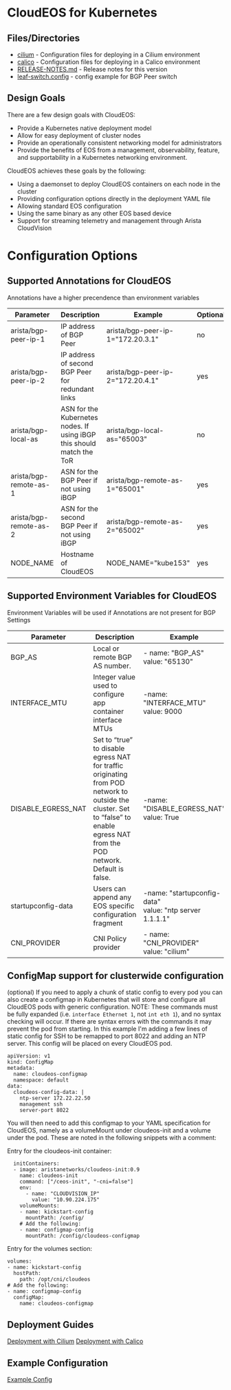 # CloudEOS for Kubernetes

## Files/Directories
* [cilium](cilum) - Configuration files for deploying in a Cilium environment
* [calico](calico) - Configuration files for deploying in a Calico environment
* [RELEASE-NOTES.md](RELEASE-NOTES.md) - Release notes for this version
* [leaf-switch.config](leaf-switch-config) - config example for BGP Peer switch

## Design Goals
There are a few design goals with CloudEOS:
* Provide a Kubernetes native deployment model
* Allow for easy deployment of cluster nodes
* Provide an operationally consistent networking model for administrators
* Provide the benefits of EOS from a management, observability, feature, and supportability in a Kubernetes networking environment.

CloudEOS achieves these goals by the following:

* Using a daemonset to deploy CloudEOS containers on each node in the cluster
* Providing configuration options directly in the deployment YAML file
* Allowing standard EOS configuration
* Using the same binary as any other EOS based device
* Support for streaming telemetry and management through Arista CloudVision

# Configuration Options
## Supported Annotations for CloudEOS

Annotations have a higher precendence than environment variables

|Parameter | Description | Example |Optional|
|----------|-------------|---------|--------|
|arista/bgp-peer-ip-1|IP address of BGP Peer | arista/bgp-peer-ip-1="172.20.3.1"|no|
|arista/bgp-peer-ip-2|IP address of second BGP Peer for redundant links| arista/bgp-peer-ip-2="172.20.4.1"|yes|
|arista/bgp-local-as |ASN for the Kubernetes nodes.  If using iBGP this should match the ToR| arista/bgp-local-as="65003"|no|
|arista/bgp-remote-as-1 |ASN for the BGP Peer if not using iBGP| arista/bgp-remote-as-1="65001"|yes|
|arista/bgp-remote-as-2 |ASN for the second BGP Peer if not using iBGP| arista/bgp-remote-as-2="65002"|yes|
|NODE_NAME | Hostname of CloudEOS | NODE_NAME="kube153" | yes |

## Supported Environment Variables for CloudEOS

Environment Variables will be used if Annotations are not present for BGP Settings

|Parameter | Description | Example |
|----------|-------------|---------|
|BGP_AS    | Local or remote BGP AS number.| - name: "BGP_AS" </br> value: "65130"| 
|INTERFACE_MTU| Integer value used to configure app container interface MTUs|-name: "INTERFACE_MTU" </br> value: 9000|
|DISABLE_EGRESS_NAT|Set to “true” to disable egress NAT for traffic originating from POD network to outside the cluster.  Set to “false” to enable egress NAT from the POD network. Default is false. |-name: "DISABLE_EGRESS_NAT" </br> value: True|
|startupconfig-data|Users can append any EOS specific configuration fragment|-name: "startupconfig-data" </br> value: "ntp server 1.1.1.1"|
|CNI_PROVIDER| CNI Policy provider | - name: "CNI_PROVIDER" </br> value: "cilium"|
## ConfigMap support for clusterwide configuration

(optional) If you need to apply a chunk of static config to every pod you can also create a configmap in Kubernetes that will store and configure all CloudEOS pods with generic configuration.  NOTE: These commands must be fully expanded (i.e. `interface Ethernet 1`, not `int eth 1`), and no syntax checking will occur.  If there are syntax errors with the commands it may prevent the pod from starting.  In this example I'm adding a few lines of static config for SSH to be remapped to port 8022 and adding an NTP server.  This config will be placed on every CloudEOS pod.

    apiVersion: v1
    kind: ConfigMap
    metadata:
      name: cloudeos-configmap
      namespace: default
    data:
      cloudeos-config-data: |
        ntp-server 172.22.22.50
        management ssh
        server-port 8022

You will then need to add this configmap to your YAML specification for CloudEOS, namely as a volumeMount under cloudeos-init and a volume under the pod.  These are noted in the following snippets with a comment:

Entry for the cloudeos-init container:

      initContainers:
      - image: aristanetworks/cloudeos-init:0.9
        name: cloudeos-init
        command: ["/ceos-init", "-cni=false"]
        env:
          - name: "CLOUDVISION_IP"
            value: "10.90.224.175"
        volumeMounts:
        - name: kickstart-config
          mountPath: /config/
        # Add the following:
        - name: configmap-config
          mountPath: /config/cloudeos-configmap

Entry for the volumes section:

    volumes:
    - name: kickstart-config
      hostPath:
        path: /opt/cni/cloudeos
    # Add the following:
    - name: configmap-config
      configMap:
        name: cloudeos-configmap


## Deployment Guides
[Deployment with Cilium](cilium)
[Deployment with Calico](calico)

## Example Configuration
[Example Config](EXAMPLE.md)
